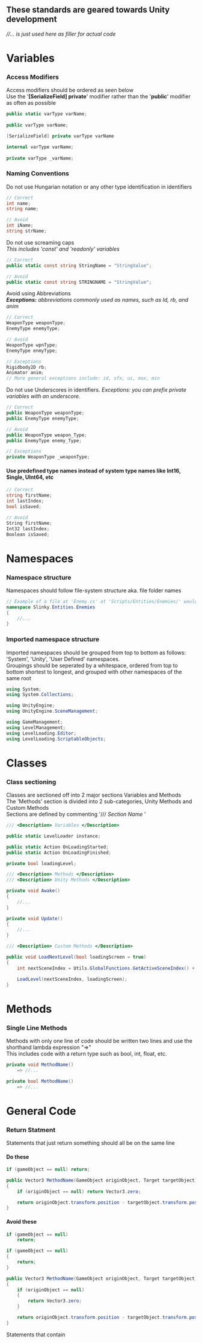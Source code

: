 ## These standards are geared towards Unity development
*//... is just used here as filler for actual code*

# Variables

### Access Modifiers
Access modifiers should be ordered as seen below  
Use the '**[SerializeField] private**' modifier rather than the '**public**' modifier as often as possible

```C#
public static varType varName;
    
public varType varName;

[SerializeField] private varType varName

internal varType varName;
    
private varType _varName;
```

### Naming Conventions
Do not use Hungarian notation or any other type identification in identifiers

```C#
// Correct
int name;
string name;

// Avoid
int iName;
string strName;
```

Do not use screaming caps  
*This includes 'const' and 'readonly' variables*

```C#
// Correct
public static const string StringName = "StringValue";

// Avoid
public static const string STRINGNAME = "StringValue";
```

Avoid using Abbreviations  
***Exceptions:** abbreviations commonly used as names, such as Id, rb, and anim*

```C#
// Correct
WeaponType weaponType;
EnemyType enemyType;

// Avoid
WeaponType wpnType;
EnemyType enmyType;

// Exceptions
Rigidbody2D rb;
Animator anim;
// More general exceptions include: id, sfx, ui, max, min
```

Do not use Underscores in identifiers. 
**Exceptions:* you can prefix private variables with an underscore.*

```C#
// Correct
public WeaponType weaponType;
public EnemyType enemyType;

// Avoid
public WeaponType weapon_Type;
public EnemyType enemy_Type;

// Exceptions
private WeaponType _weaponType;
```

#### Use predefined type names instead of system type names like Int16, Single, UInt64, etc     
```C#
// Correct
string firstName;
int lastIndex;
bool isSaved;

// Avoid
String firstName;
Int32 lastIndex;
Boolean isSaved;
```

# Namespaces

### Namespace structure
Namespaces should follow file-system structure aka. file folder names

```C#
// Example of a file at 'Enemy.cs' at 'Scripts/Entities/Enemies/' would have the namespace [RootNamespace]/Entities.Enemies
namespace Slinky.Entities.Enemies 
{
    //...
}
```

### Imported namespace structure
Imported namespaces should be grouped from top to bottom as follows: 'System', 'Unity', 'User Defined' namespaces.  
Groupings should be seperated by a whitespace, ordered from top to bottom shortest to longest, and grouped with other namespaces of the same root

```C#
using System;
using System.Collections;

using UnityEngine;
using UnityEngine.SceneManagement;

using GameManagement;
using LevelManagement;
using LevelLoading.Editor;
using LevelLoading.ScriptableObjects;
```

# Classes

### Class sectioning
Classes are sectioned off into 2 major sections Variables and Methods   
The 'Methods' section is divided into 2 sub-categories, Unity Methods and Custom Methods  
Sections are defined by commenting '/// <Description> *Section Name* </Description>'

```C#
/// <Description> Variables </Description>

public static LevelLoader instance;

public static Action OnLoadingStarted;
public static Action OnLoadingFinished;

private bool loadingLevel;

/// <Description> Methods </Description>
/// <Description> Unity Methods </Description>

private void Awake()
{
    //...
}

private void Update()
{
    //...
}

/// <Description> Custom Methods </Description>

public void LoadNextLevel(bool loadingScreen = true)
{
    int nextSceneIndex = Utils.GlobalFunctions.GetActiveSceneIndex() + 1;

    LoadLevel(nextSceneIndex, loadingScreen);
}
```

# Methods

### Single Line Methods
Methods with only one line of code should be written two lines and use the shorthand lambda expression "=>"  
This includes code with a return type such as bool, int, float, etc.

```C#
private void MethodName()
    => //...

private bool MethodName()
    => //...
```

# General Code

### Return Statment
Statements that just return something should all be on the same line

#### Do these

```C#
if (gameObject == null) return;
```

```C#
public Vector3 MethodName(GameObject originObject, Target targetObject) 
{
    if (originObject == null) return Vector3.zero;

    return originObject.transform.position - targetObject.transform.position;
}
```


#### Avoid these

```C#
if (gameObject == null) 
    return;
```

```C#
if (gameObject == null) 
{
    return;
}
```

```C#
public Vector3 MethodName(GameObject originObject, Target targetObject) 
{
    if (originObject == null) 
    {
        return Vector3.zero;
    }

    return originObject.transform.position - targetObject.transform.position;
}
```

Statements that contain 